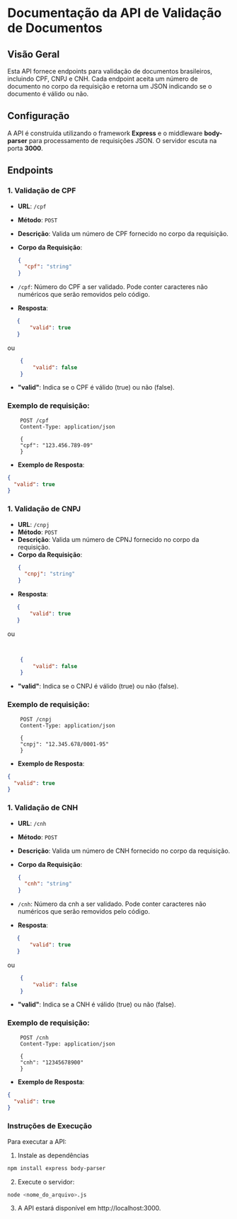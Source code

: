 # Documentação da API de Validação de Documentos

## Visão Geral

Esta API fornece endpoints para validação de documentos brasileiros, incluindo CPF, CNPJ e CNH. Cada endpoint aceita um número de documento no corpo da requisição e retorna um JSON indicando se o documento é válido ou não.

## Configuração

A API é construída utilizando o framework **Express** e o middleware **body-parser** para processamento de requisições JSON. O servidor escuta na porta **3000**.

## Endpoints

### 1. Validação de CPF

- **URL**: `/cpf`
- **Método**: `POST`
- **Descrição**: Valida um número de CPF fornecido no corpo da requisição.
- **Corpo da Requisição**:
  ```json
  {
    "cpf": "string"
  }

- `/cpf`: Número do CPF a ser validado. Pode conter caracteres não numéricos que serão removidos pelo código.

- **Resposta**:
 ```json
    {
        "valid": true
    }
```
ou
```json
    {
        "valid": false
    }    
```

- **"valid"**: Indica se o CPF é válido (true) ou não (false).

### Exemplo de requisição:
```http
    POST /cpf
    Content-Type: application/json

    {
    "cpf": "123.456.789-09"
    }
```
- **Exemplo de Resposta**:

```json
{
  "valid": true
}
```

### 1. Validação de CNPJ

- **URL**: `/cnpj`
- **Método**: `POST`
- **Descrição**: Valida um número de CPNJ fornecido no corpo da requisição.
- **Corpo da Requisição**:
  ```json
  {
    "cnpj": "string"
  }
- **Resposta**:
 ```json
    {
        "valid": true
    }
```
ou
```json
    

    {
        "valid": false
    }    
```
- **"valid"**: Indica se o CNPJ é válido (true) ou não (false).

### Exemplo de requisição:
```http
    POST /cnpj
    Content-Type: application/json

    {
    "cnpj": "12.345.678/0001-95"
    }
```
- **Exemplo de Resposta**:

```json
{
  "valid": true
}
```

### 1. Validação de CNH

- **URL**: `/cnh`
- **Método**: `POST`
- **Descrição**: Valida um número de CNH fornecido no corpo da requisição.
- **Corpo da Requisição**:
  ```json
  {
    "cnh": "string"
  }

- `/cnh`: Número da cnh a ser validado. Pode conter caracteres não numéricos que serão removidos pelo código.

- **Resposta**:
 ```json
    {
        "valid": true
    }
```
ou
```json
    {
        "valid": false
    }    
```

- **"valid"**: Indica se a CNH é válido (true) ou não (false).

### Exemplo de requisição:
```http
    POST /cnh
    Content-Type: application/json

    {
    "cnh": "12345678900"
    }
```
- **Exemplo de Resposta**:

```json
{
  "valid": true
}
```

### Instruções de Execução
Para executar a API:
1. Instale as dependências
```bash
npm install express body-parser
```
2. Execute o servidor:
```bash
node <nome_do_arquivo>.js
```
3. A API estará disponível em http://localhost:3000.
